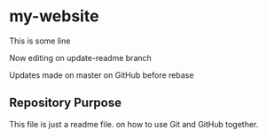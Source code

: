 # my-website

This is some line

Now editing on update-readme branch

Updates made on master on GitHub before rebase

## Repository Purpose

This file is just a readme file.
on how to use Git and GitHub together.
